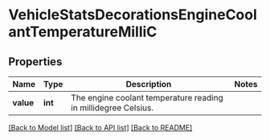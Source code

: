 # VehicleStatsDecorationsEngineCoolantTemperatureMilliC

## Properties
Name | Type | Description | Notes
------------ | ------------- | ------------- | -------------
**value** | **int** | The engine coolant temperature reading in millidegree Celsius. | 

[[Back to Model list]](../README.md#documentation-for-models) [[Back to API list]](../README.md#documentation-for-api-endpoints) [[Back to README]](../README.md)


